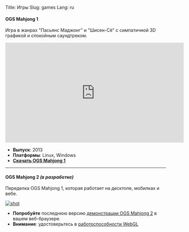Title: Игры
Slug: games
Lang: ru

#### OGS Mahjong 1

Игра в жанрах "Пасьянс Маджонг" и "Шисен-Сё" с симпатичной 3D графикой и спокойным саундтреком.

<iframe width="560" height="315" src="https://www.youtube.com/embed/XdOzD_Hc2lQ" frameborder="0" allowfullscreen></iframe>

* **Выпуск**: 2013
* **Платформы**: Linux, Windows
* **[Скачать OGS Mahjong 1][ogs-mahjong-1]**

<hr>

#### OGS Mahjong 2 *(в разработке)* 

Переделка OGS Mahjong 1, которая работает на десктопе, мобилках и вебе.

[![shot][ogs-mahjong-2-screenshot]][ogs-mahjong-2-web-release]

* **Попробуйте** последнюю версию [демонстрации OGS Mahjong 2][ogs-mahjong-2-web-release] в вашем веб-браузере.
* **Внимание**: удостоверьтесь в [работоспособности WebGL][webgl]

[ogs-mahjong-1]: {filename}/pages/ogs-mahjong-1-ru.md
[ogs-mahjong-2-screenshot]: {attach}/images/ogs-mahjong-2-screenshot.png
[ogs-mahjong-2-web-release]: https://ogstudio.github.io/ogs-mahjong/
[webgl]: https://get.webgl.org

